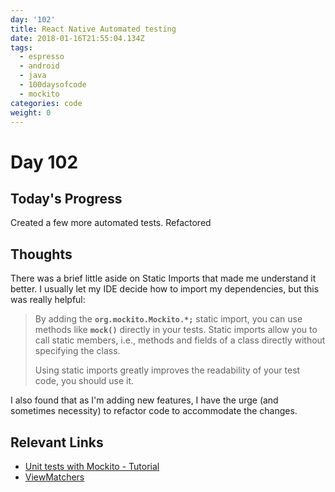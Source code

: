 ```yaml
---
day: '102'
title: React Native Automated testing
date: 2018-01-16T21:55:04.134Z
tags:
  - espresso
  - android
  - java
  - 100daysofcode
  - mockito
categories: code
weight: 0
---
```

# Day 102

## Today's Progress

Created a few more automated tests. Refactored 

<!--more-->

## Thoughts

There was a brief little aside on Static Imports that made me understand it better. I usually let my IDE decide how to import my dependencies, but this was really helpful:

> By adding the **`org.mockito.Mockito.*;`** static import, you can use methods like **`mock()`** directly in your tests. Static imports allow you to call static members, i.e., methods and fields of a class directly without specifying the class.
>
> Using static imports greatly improves the readability of your test code, you should use it.

I also found that as I'm adding new features, I have the urge (and sometimes necessity) to refactor code to accommodate the changes.

## Relevant Links

* [Unit tests with Mockito - Tutorial](http://www.vogella.com/tutorials/Mockito/article.html)
* [ViewMatchers](https://developer.android.com/reference/android/support/test/espresso/matcher/ViewMatchers.html)
